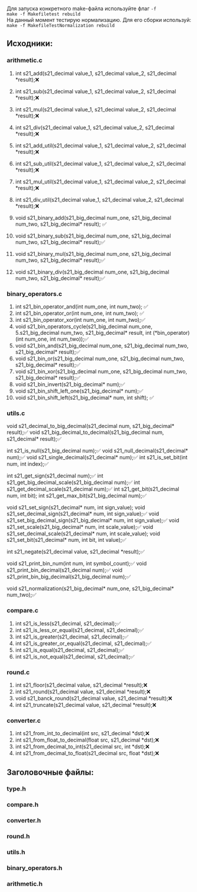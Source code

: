 Для запуска конкретного make-файла используйте флаг `-f`  
`make -f Makefiletest rebuild`  
На данный момент тестирую нормализацию. Для его сборки используй:  
`make -f MakefileTestNormalization rebuild`


## Исходники: 


### arithmetic.c

1. int s21_add(s21_decimal value_1, s21_decimal value_2, s21_decimal *result);❌
2. int s21_sub(s21_decimal value_1, s21_decimal value_2, s21_decimal *result);❌
3. int s21_mul(s21_decimal value_1, s21_decimal value_2, s21_decimal *result);❌
4. int s21_div(s21_decimal value_1, s21_decimal value_2, s21_decimal *result);❌
5. int s21_add_util(s21_decimal value_1, s21_decimal value_2, s21_decimal *result);❌
6. int s21_sub_util(s21_decimal value_1, s21_decimal value_2, s21_decimal *result);❌
7. int s21_mul_util(s21_decimal value_1, s21_decimal value_2, s21_decimal *result);❌
8. int s21_div_util(s21_decimal value_1, s21_decimal value_2, s21_decimal *result);❌

1. void s21_binary_add(s21_big_decimal num_one, s21_big_decimal num_two, s21_big_decimal* result); ✅              
2. void s21_binary_sub(s21_big_decimal num_one, s21_big_decimal num_two, s21_big_decimal* result);✅
3. void s21_binary_mul(s21_big_decimal num_one, s21_big_decimal num_two, s21_big_decimal* result);✅
4. void s21_binary_div(s21_big_decimal num_one, s21_big_decimal num_two, s21_big_decimal* result);✅
### binary_operators.c

1. int s21_bin_operator_and(int num_one, int num_two); ✅
2. int s21_bin_operator_or(int num_one, int num_two); ✅
3. int s21_bin_operator_xor(int num_one, int num_two);✅
4. void s21_bin_operators_cycle(s21_big_decimal num_one, 5.s21_big_decimal num_two,
                         s21_big_decimal* result,
                         int (*bin_operator)(int num_one, int num_two));✅
6. void s21_bin_and(s21_big_decimal num_one, s21_big_decimal num_two,  s21_big_decimal* result);✅
7. void s21_bin_or(s21_big_decimal num_one, s21_big_decimal num_two, s21_big_decimal* result);✅
8. void s21_bin_xor(s21_big_decimal num_one, s21_big_decimal num_two, s21_big_decimal* result);✅
9. void s21_bin_invert(s21_big_decimal* num);✅
10. void s21_bin_shift_left_one(s21_big_decimal* num);✅
11. void s21_bin_shift_left(s21_big_decimal* num, int shift); ✅

### utils.c
void s21_decimal_to_big_decimal(s21_decimal num, s21_big_decimal* result);✅
void s21_big_decimal_to_decimal(s21_big_decimal num, s21_decimal* result);✅ 

int s21_is_null(s21_big_decimal num);✅
void s21_null_decimal(s21_decimal* num);✅
void s21_single_decimal(s21_decimal* num);✅
int s21_is_set_bit(int num, int index);✅ 

int s21_get_sign(s21_decimal num);✅
int s21_get_big_decimal_scale(s21_big_decimal num);✅
int s21_get_decimal_scale(s21_decimal num);✅
int s21_get_bit(s21_decimal num, int bit);
int s21_get_max_bit(s21_big_decimal num);✅ 

void s21_set_sign(s21_decimal* num, int sign_value);
void s21_set_decimal_sign(s21_decimal* num, int sign_value);✅
void s21_set_big_decimal_sign(s21_big_decimal* num, int sign_value);✅
void s21_set_scale(s21_big_decimal* num, int scale_value);✅
void s21_set_decimal_scale(s21_decimal* num, int scale_value);
void s21_set_bit(s21_decimal* num, int bit, int value);✅

int s21_negate(s21_decimal value, s21_decimal *result);✅

void s21_print_bin_num(int num, int symbol_count);✅
void s21_print_bin_decimal(s21_decimal num);✅
void s21_print_bin_big_decimal(s21_big_decimal num);✅

void s21_normalization(s21_big_decimal* num_one, s21_big_decimal* num_two);✅

### compare.c
1. int s21_is_less(s21_decimal, s21_decimal);✅
2. int s21_is_less_or_equal(s21_decimal, s21_decimal);✅
3. int s21_is_greater(s21_decimal, s21_decimal);✅
4. int s21_is_greater_or_equal(s21_decimal, s21_decimal);✅
5. int s21_is_equal(s21_decimal, s21_decimal);✅
6. int s21_is_not_equal(s21_decimal, s21_decimal);✅

### round.c
1. int s21_floor(s21_decimal value, s21_decimal *result);❌
2. int s21_round(s21_decimal value, s21_decimal *result);❌
3. void s21_banck_round(s21_decimal value, s21_decimal *result);❌
4. int s21_truncate(s21_decimal value, s21_decimal *result);❌

### converter.c

1. int s21_from_int_to_decimal(int src, s21_decimal *dst);❌
2. int s21_from_float_to_decimal(float src, s21_decimal *dst);❌
3. int s21_from_decimal_to_int(s21_decimal src, int *dst);❌
4. int s21_from_decimal_to_float(s21_decimal src, float *dst);❌

## Заголовочные файлы:

### type.h
### compare.h
### converter.h
### round.h
### utils.h
### binary_operators.h
### arithmetic.h

